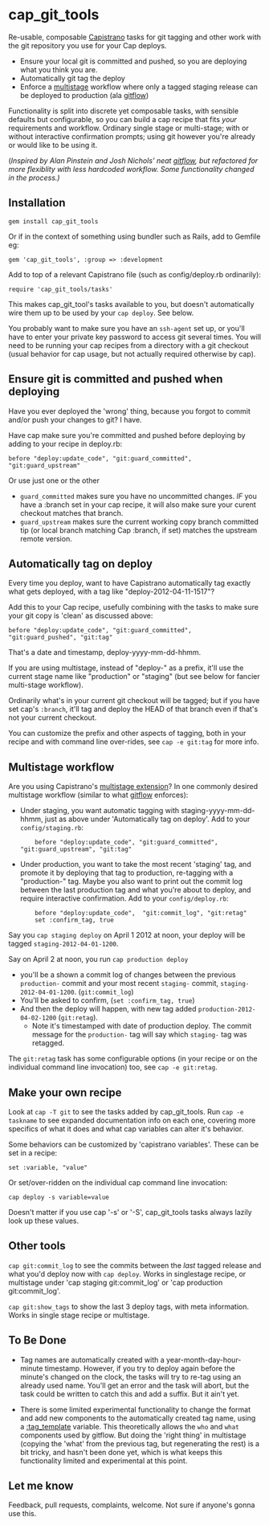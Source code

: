 # cap_git_tools

Re-usable, composable [Capistrano](https://github.com/capistrano/capistrano) tasks for git tagging and other work with the
git repository you use for your Cap deploys. 

* Ensure your local git is committed and pushed, so you are deploying what you
think you are. 
* Automatically git tag the deploy
* Enforce a [multistage](https://github.com/capistrano/capistrano/wiki/2.x-Multistage-Extension) workflow where only a tagged staging release can be deployed
to production (ala [gitflow](https://github.com/apinstein/git-deployment))

Functionality is split into discrete yet composable tasks, with sensible defaults 
but configurable, so you can build a cap recipe that fits *your*
requirements and workflow. Ordinary single stage or multi-stage; with or without
interactive confirmation prompts; using git however you're already or would like
to be using it. 

(_Inspired by Alan Pinstein and Josh Nichols' neat
[gitflow](https://github.com/apinstein/git-deployment), but refactored for more
flexiblity with less hardcoded workflow. Some functionality changed in the
process.)_

## Installation

    gem install cap_git_tools
    
Or if in the context of something using bundler such as Rails, add to Gemfile
eg:

    gem 'cap_git_tools', :group => :development
    
Add to top of a relevant Capistrano file (such as config/deploy.rb ordinarily):

    require 'cap_git_tools/tasks'
    
This makes cap_git_tool's tasks available to you, but doesn't automatically wire
them up to be used by your `cap deploy`. See below.

You probably want to make sure you have an `ssh-agent` set up, or you'll have to
enter your private key password to access git several times. You will need to be
running your cap recipes from a directory with a git checkout (usual behavior
for cap usage, but not actually required otherwise by cap). 

## Ensure git is committed and pushed when deploying

Have you ever deployed the 'wrong' thing, because you forgot to commit and/or
push your changes to git?  I have. 

Have cap make sure you're committed and pushed before deploying by adding to
your recipe in deploy.rb: 

    before "deploy:update_code", "git:guard_committed", "git:guard_upstream"
    
Or use just one or the other

* `guard_committed` makes sure you have no uncommitted changes. _IF_ you have a :branch set
   in your cap recipe, it will also make sure your curent checkout matches that branch. 
* `guard_upstream` makes sure the current working copy branch committed tip (or local branch matching Cap
  :branch, if set) matches the upstream remote version. 
 
## Automatically tag on deploy

Every time you deploy, want to have Capistrano automatically tag exactly what
gets deployed, with a tag like "deploy-2012-04-11-1517"?  

Add this to your Cap recipe, usefully combining with the tasks to make sure
your git copy is 'clean' as discussed above:

    before "deploy:update_code", "git:guard_committed", "git:guard_pushed", "git:tag"
   
That's a date and timestamp, deploy-yyyy-mm-dd-hhmm.

If you are using multistage, instead of "deploy-" as a prefix, it'll use 
the current stage name like "production" or "staging" (but see below for
fancier multi-stage workflow). 

Ordinarily what's in your current git checkout will be tagged; but if
you have set cap's `:branch`, it'll tag and deploy the HEAD of that branch
even if that's not your current checkout. 

You can customize the prefix and other aspects of tagging, both in your recipe 
and with command line over-rides, see `cap -e git:tag` for more info. 

## Multistage workflow

Are you using Capistrano's [multistage
extension](https://github.com/capistrano/capistrano/wiki/2.x-Multistage-Extension)? 
In one commonly desired multistage workflow (similar to what
[gitflow](https://github.com/apinstein/git-deployment) enforces):
 
 * Under staging, you want automatic tagging with staging-yyyy-mm-dd-hhmm, just 
   as above under 'Automatically tag on deploy'. Add to your `config/staging.rb`:
   
           before "deploy:update_code", "git:guard_committed", "git:guard_upstream", "git:tag"
      
 * Under production, you want to take the most recent 'staging' tag, and promote
   it by deploying that tag to production, re-tagging with a "production-" tag.
   Maybe you also want to print out the commit log between the last production
   tag and what you're about to deploy, and require interactive confirmation.
   Add to your `config/deploy.rb`:
   
           before "deploy:update_code",  "git:commit_log", "git:retag"
           set :confirm_tag, true
       
Say you `cap staging deploy` on April 1 2012 at noon, your deploy will be
tagged `staging-2012-04-01-1200`. 

Say on April 2 at noon, you run `cap production deploy`

* you'll be a shown a commit log of changes between the previous `production-` 
commit and your most recent `staging-` commit, `staging-2012-04-01-1200`.
(`git:commit_log`) 
* You'll be asked to confirm, (`set :confirm_tag, true`) 
* And then the deploy will happen, with new tag added `production-2012-04-02-1200` 
  (`git:retag`). 
  * Note it's timestamped with date of production deploy.  The commit message
  for the `production-` tag will say which `staging-` tag was retagged. 
     
The `git:retag` task has some configurable options (in your recipe or on the
individual command line invocation) too, see `cap -e git:retag`. 
 
## Make your own recipe

Look at `cap -T git` to see the tasks added by cap_git_tools. Run `cap -e
taskname` to see expanded documentation info on each one, covering more 
specifics of what it does and what cap variables can alter it's behavior. 

Some behaviors can be customized by 'capistrano variables'. These can be set in
a recipe:

    set :variable, "value"
   
Or set/over-ridden on the individual cap command line invocation:

    cap deploy -s variable=value
   
Doesn't matter if you use cap '-s' or '-S', cap_git_tools tasks always lazily
look up these values. 

## Other tools

`cap git:commit_log` to see the commits between the *last* tagged release
and what you'd deploy now with `cap deploy`. Works in singlestage recipe, or
multistage under 'cap staging git:commit_log' or 'cap production
git:commit_log'. 

`cap git:show_tags` to show the last 3 deploy tags, with meta information.
Works in single stage recipe or multistage. 

## To Be Done

* Tag names are automatically created with a year-month-day-hour-minute timestamp.
However, if you try to deploy again before the minute's changed on the clock,
the tasks will try to re-tag using an already used name. You'll get an error and
the task will abort, but the task could be written to catch this and add a
suffix. But it ain't yet. 

* There is some limited experimental functionality to change the format and add
new components to the automatically created tag name, using a
[:tag_template](https://github.com/jrochkind/cap_git_tools/blob/master/lib/cap_git_tools/task_helpers.rb#L162)
variable. This theoretically allows the `who` and `what` components used by
gitflow.  But doing the 'right thing' in multistage (copying the 'what' from the
previous tag, but regenerating the rest) is a bit tricky, and hasn't been done
yet, which is what keeps this functionality limited and experimental at this
point. 

## Let me know

Feedback, pull requests, complaints, welcome. Not sure if anyone's gonna use
this. 